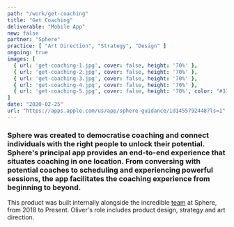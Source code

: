 ```yaml
---
path: "/work/get-coaching"
title: "Get Coaching"
deliverable: "Mobile App"
new: false
partner: "Sphere"
practice: [ "Art Direction", "Strategy", "Design" ]
ongoing: true
images: [
  { url: 'get-coaching-1.jpg', cover: false, height: '70%' },
  { url: 'get-coaching-2.jpg', cover: false, height: '70%' },
  { url: 'get-coaching-3.jpg', cover: false, height: '70%' },
  { url: 'get-coaching-4.jpg', cover: false, height: '70%' },
  { url: 'get-coaching-5.jpg', cover: false, height: '70%', color: "#333" }
]
date: "2020-02-25"
url: "https://apps.apple.com/us/app/sphere-guidance/id1455792448?ls=1"
---
```


### Sphere was created to democratise coaching and connect individuals with the right people to unlock their potential. Sphere's principal app provides an end-to-end experience that situates coaching in one location. From conversing with potential coaches to scheduling and experiencing powerful sessions, the app facilitates the coaching experience from beginning to beyond.

This product was built internally alongside the incredible [team](https://www.sphereishere.com/about-us) at Sphere, from 2018 to Present. Oliver's role includes product design, strategy and art direction.
